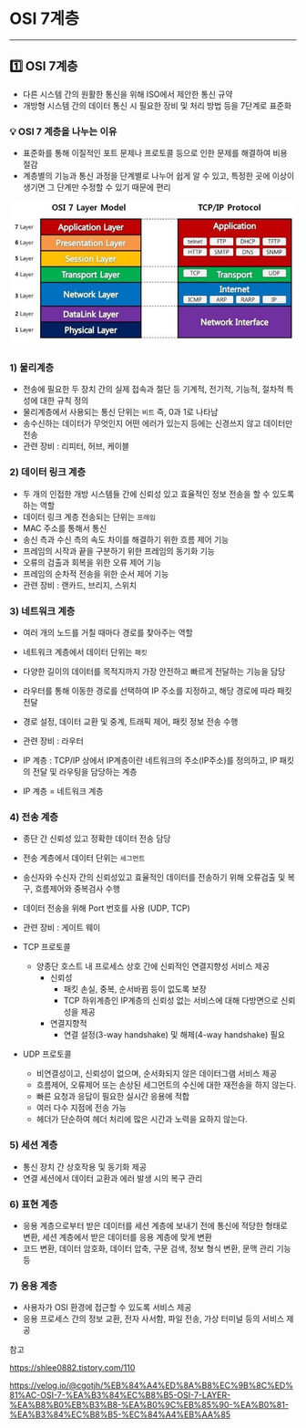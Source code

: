 # OSI 7계층

---

## 1️⃣ OSI 7계층

- 다른 시스템 간의 원활한 통신을 위해 ISO에서 제안한 통신 규약
- 개방형 시스템 간의 데이터 통신 시 필요한 장비 및 처리 방법 등을 7단계로 표준화



### 💡 OSI 7 계층을 나누는 이유

- 표준화를 통해 이질적인 포트 문제나 프로토콜 등으로 인한 문제를 해결하여 비용 절감
- 계층별의 기능과 통신 과정을 단계별로 나누어 쉽게 알 수 있고, 특정한 곳에 이상이 생기면 그 단계만 수정할 수 있기 때문에 편리

![stun](/res/osi.png)



### 1) 물리계층

- 전송에 필요한 두 장치 간의 실제 접속과 절단 등 기계적, 전기적, 기능적, 절차적 특성에 대한 규칙 정의
- 물리계층에서 사용되는 통신 단위는 `비트` 즉, 0과 1로 나타남
- 송수신하는 데이터가 무엇인지 어떤 에러가 있는지 등에는 신경쓰지 않고 데이터만 전송
- 관련 장비 : 리피터, 허브, 케이블



### 2) 데이터 링크 계층

- 두 개의 인접한 개방 시스템들 간에 신뢰성 있고 효율적인 정보 전송을 할 수 있도록 하는 역할
- 데이터 링크 계층 전송되는 단위는 `프레임`
- MAC 주소를 통해서 통신
- 송신 측과 수신  측의 속도 차이를 해결하기 위한 흐름 제어 기능
- 프레임의 시작과 끝을 구분하기 위한 프레임의 동기화 기능
- 오류의 검출과 회복을 위한 오류 제어 기능
- 프레임의 순차적 전송을 위한 순서 제어 기능
- 관련 장비 : 랜카드, 브리지, 스위치



### 3) 네트워크 계층

- 여러 개의 노드를 거칠 때마다 경로를 찾아주는 역할
- 네트워크 계층에서 데이터 단위는 `패킷`
- 다양한 길이의 데이터를 목적지까지 가장 안전하고 빠르게 전달하는 기능을 담당
- 라우터를 통해 이동한 경로를 선택하여 IP 주소를 지정하고, 해당 경로에 따라 패킷 전달
- 경로 설정, 데이터 교환 및 중계, 트래픽 제어, 패킷 정보 전송 수행
- 관련 장비 : 라우터



- IP 계층 : TCP/IP 상에서 IP계층이란 네트워크의 주소(IP주소)를 정의하고, IP 패킷의 전달 및 라우팅을 담당하는 계층
- IP 계층 = 네트워크 계층



### 4) 전송 계층

- 종단 간 신뢰성 있고 정확한 데이터 전송 담당
- 전송 계층에서 데이터 단위는 `세그먼트`
- 송신자와 수신자 간의 신뢰성있고 효율적인 데이터를 전송하기 위해 오류검출 및 복구, 흐름제어와 중복검사 수행
- 데이터 전송을 위해 Port 번호를 사용 (UDP, TCP)
- 관련 장비 : 게이트 웨이



- TCP 프로토콜
    - 양종단 호스트 내 프로세스 상호 간에 신뢰적인 연결지향성 서비스 제공
        - 신뢰성
            - 패킷 손실, 중복, 순서바뀜 등이 없도록 보장
            - TCP 하위계층인 IP계층의 신뢰성 없는 서비스에 대해 다방면으로 신뢰성을 제공
        - 연결지향적
            - 연결 설정(3-way handshake) 및 해제(4-way handshake) 필요
            
            
    
- UDP 프로토콜
    - 비연결성이고, 신뢰성이 없으며, 순서화되지 않은 데이터그램 서비스 제공
    - 흐름제어, 오류제어 또는 손상된 세그먼트의 수신에 대한 재전송을 하지 않는다.
    - 빠른 요청과 응답이 필요한 실시간 응용에 적합
    - 여러 다수 지점에 전송 가능
    - 헤더가 단순하여 헤더 처리에 많은 시간과 노력을 요하지 않는다.
    
    

### 5) 세션 계층

- 통신 장치 간 상호작용 및 동기화 제공
- 연결 세션에서 데이터 교환과 에러 발생 시의 복구 관리



### 6) 표현 계층

- 응용 계층으로부터 받은 데이터를 세션 계층에 보내기 전에 통신에 적당한 형태로 변환, 세션 계층에서 받은 데이터를 응용 계층에 맞게 변환
- 코드 변환, 데이터 암호화, 데이터 압축, 구문 검색, 정보 형식 변환, 문맥 관리 기능 등



### 7) 응용 계층

- 사용자가 OSI 환경에 접근할 수 있도록 서비스 제공
- 응용 프로세스 간의 정보 교환, 전자 사서함, 파일 전송, 가상 터미널 등의 서비스 제공



참고

https://shlee0882.tistory.com/110

https://velog.io/@cgotjh/%EB%84%A4%ED%8A%B8%EC%9B%8C%ED%81%AC-OSI-7-%EA%B3%84%EC%B8%B5-OSI-7-LAYER-%EA%B8%B0%EB%B3%B8-%EA%B0%9C%EB%85%90-%EA%B0%81-%EA%B3%84%EC%B8%B5-%EC%84%A4%EB%AA%85

